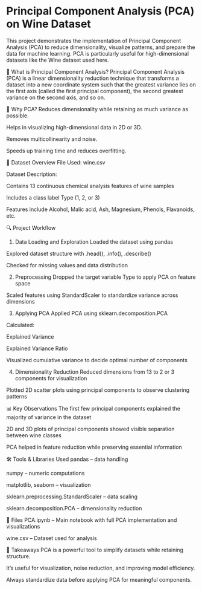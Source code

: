 # Principal Component Analysis (PCA) on Wine Dataset
This project demonstrates the implementation of Principal Component Analysis (PCA) to reduce dimensionality, visualize patterns, and prepare the data for machine learning. PCA is particularly useful for high-dimensional datasets like the Wine dataset used here.

🧠 What is Principal Component Analysis?
Principal Component Analysis (PCA) is a linear dimensionality reduction technique that transforms a dataset into a new coordinate system such that the greatest variance lies on the first axis (called the first principal component), the second greatest variance on the second axis, and so on.

🔸 Why PCA?
Reduces dimensionality while retaining as much variance as possible.

Helps in visualizing high-dimensional data in 2D or 3D.

Removes multicollinearity and noise.

Speeds up training time and reduces overfitting.

📁 Dataset Overview
File Used: wine.csv

Dataset Description:

Contains 13 continuous chemical analysis features of wine samples

Includes a class label Type (1, 2, or 3)

Features include Alcohol, Malic acid, Ash, Magnesium, Phenols, Flavanoids, etc.

🔍 Project Workflow
1. Data Loading and Exploration
Loaded the dataset using pandas

Explored dataset structure with .head(), .info(), .describe()

Checked for missing values and data distribution

2. Preprocessing
Dropped the target variable Type to apply PCA on feature space

Scaled features using StandardScaler to standardize variance across dimensions

3. Applying PCA
Applied PCA using sklearn.decomposition.PCA

Calculated:

Explained Variance

Explained Variance Ratio

Visualized cumulative variance to decide optimal number of components

4. Dimensionality Reduction
Reduced dimensions from 13 to 2 or 3 components for visualization

Plotted 2D scatter plots using principal components to observe clustering patterns

📊 Key Observations
The first few principal components explained the majority of variance in the dataset

2D and 3D plots of principal components showed visible separation between wine classes

PCA helped in feature reduction while preserving essential information

🛠️ Tools & Libraries Used
pandas – data handling

numpy – numeric computations

matplotlib, seaborn – visualization

sklearn.preprocessing.StandardScaler – data scaling

sklearn.decomposition.PCA – dimensionality reduction

📂 Files
PCA.ipynb – Main notebook with full PCA implementation and visualizations

wine.csv – Dataset used for analysis

📌 Takeaways
PCA is a powerful tool to simplify datasets while retaining structure.

It’s useful for visualization, noise reduction, and improving model efficiency.

Always standardize data before applying PCA for meaningful components.
